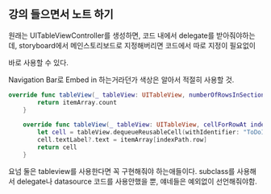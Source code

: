 ## 강의 들으면서 노트 하기

원래는 UITableViewController를 생성하면, 코드 내에서 delegate를 받아줘야하는데, storyboard에서 메인스토리보드로 지정해버리면 코드에서 따로 지정이 필요없이 

바로 사용할 수 있다.
  
Navigation Bar로 Embed in 하는거라던가 색상은 알아서 적절히 사용할 것.
  
```swift
override func tableView(_ tableView: UITableView, numberOfRowsInSection section: Int) -> Int {
        return itemArray.count
    }
    
    override func tableView(_ tableView: UITableView, cellForRowAt indexPath: IndexPath) -> UITableViewCell {
        let cell = tableView.dequeueReusableCell(withIdentifier: "ToDoItemCell", for: indexPath)
        cell.textLabel?.text = itemArray[indexPath.row]
        return cell
    }
```
   
   
요넘 둘은 tableview를 사용한다면 꼭 구현해줘야 하는애들이다. subclass를 사용해서 delegate나 datasource 코드를 사용안했을 뿐, 얘네들은 예외없이 선언해줘야함.
